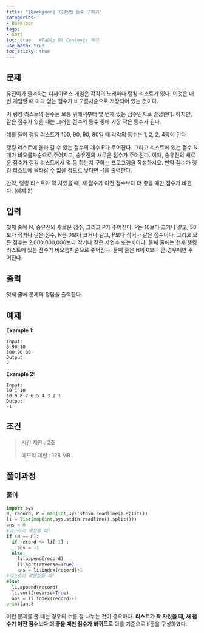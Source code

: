 ```yaml
---
title: "[Baekjoon] 1205번 등수 구하기"
categories: 
- Baekjoon
tags:
- Sort
toc: true   #Table Of Contents 목차 
use_math: true
toc_sticky: true
---
```


## 문제

유진이가 즐겨하는 디제이맥스 게임은 각각의 노래마다 랭킹 리스트가 있다. 이것은 매번 게임할 때 마다 얻는 점수가 비오름차순으로 저장되어 있는 것이다.

이 랭킹 리스트의 등수는 보통 위에서부터 몇 번째 있는 점수인지로 결정한다. 하지만, 같은 점수가 있을 때는 그러한 점수의 등수 중에 가장 작은 등수가 된다.

예를 들어 랭킹 리스트가 100, 90, 90, 80일 때 각각의 등수는 1, 2, 2, 4등이 된다

랭킹 리스트에 올라 갈 수 있는 점수의 개수 P가 주어진다. 그리고 리스트에 있는 점수 N개가 비오름차순으로 주어지고, 송유진의 새로운 점수가 주어진다. 이때, 송유진의 새로운 점수가 랭킹 리스트에서 몇 등 하는지 구하는 프로그램을 작성하시오. 만약 점수가 랭킹 리스트에 올라갈 수 없을 정도로 낮다면 -1을 출력한다.

만약, 랭킹 리스트가 꽉 차있을 때, 새 점수가 이전 점수보다 더 좋을 때만 점수가 바뀐다. (예제 2)

## 입력

첫째 줄에 N, 송유진의 새로운 점수, 그리고 P가 주어진다. P는 10보다 크거나 같고, 50보다 작거나 같은 정수, N은 0보다 크거나 같고, P보다 작거나 같은 정수이다. 그리고 모든 점수는 2,000,000,000보다 작거나 같은 자연수 또는 0이다. 둘째 줄에는 현재 랭킹 리스트에 있는 점수가 비오름차순으로 주어진다. 둘째 줄은 N이 0보다 큰 경우에만 주어진다.

## 출력

첫째 줄에 문제의 정답을 출력한다.

## 예제

**Example 1:**

```
Input: 
3 90 10
100 90 80
Output: 
2
```

**Example 2:**

```
Input:
10 1 10
10 9 8 7 6 5 4 3 2 1
Output:
-1
```

## 조건

> 시간 제한 : 2초
>
> 메모리 제한 : 128 MB

## 풀이과정

### 풀이

```python
import sys
N, record, P = map(int,sys.stdin.readline().split())
li = list(map(int,sys.stdin.readline().split()))
ans = 0
#리스트가 꽉찼을 때!
if (N == P):
  if record <= li[-1] :
    ans = -1
  else:
    li.append(record)
    li.sort(reverse=True)
    ans = li.index(record)+1
#리스트가 꽉안찼을 때!
else:
  li.append(record)
  li.sort(reverse=True)
  ans = li.index(record)+1
print(ans)
```

이런 문제를 풀 때는 경우의 수를 잘 나누는 것이 중요하다. __리스트가 꽉 차있을 때, 새 점수가 이전 점수보다 더 좋을 때만 점수가 바뀌므로__ 이를 기준으로 if문을 구성하였다. 